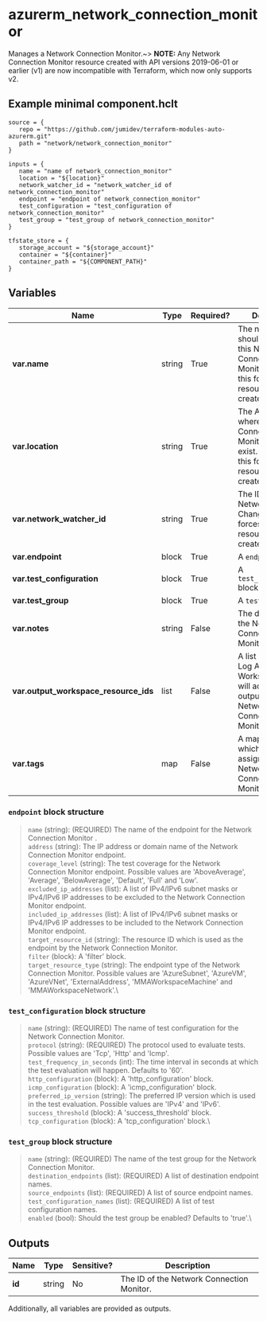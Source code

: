 # azurerm_network_connection_monitor

Manages a Network Connection Monitor.~> **NOTE:** Any Network Connection Monitor resource created with API versions 2019-06-01 or earlier (v1) are now incompatible with Terraform, which now only supports v2.

## Example minimal component.hclt

```hcl
source = {
   repo = "https://github.com/jumidev/terraform-modules-auto-azurerm.git" 
   path = "network/network_connection_monitor" 
}

inputs = {
   name = "name of network_connection_monitor" 
   location = "${location}" 
   network_watcher_id = "network_watcher_id of network_connection_monitor" 
   endpoint = "endpoint of network_connection_monitor" 
   test_configuration = "test_configuration of network_connection_monitor" 
   test_group = "test_group of network_connection_monitor" 
}

tfstate_store = {
   storage_account = "${storage_account}" 
   container = "${container}" 
   container_path = "${COMPONENT_PATH}" 
}

```

## Variables

| Name | Type | Required? |  Description |
| ---- | ---- | --------- |  ----------- |
| **var.name** | string | True | The name which should be used for this Network Connection Monitor. Changing this forces a new resource to be created. | 
| **var.location** | string | True | The Azure Region where the Network Connection Monitor should exist. Changing this forces a new resource to be created. | 
| **var.network_watcher_id** | string | True | The ID of the Network Watcher. Changing this forces a new resource to be created. | 
| **var.endpoint** | block | True | A `endpoint` block. | 
| **var.test_configuration** | block | True | A `test_configuration` block. | 
| **var.test_group** | block | True | A `test_group` block. | 
| **var.notes** | string | False | The description of the Network Connection Monitor. | 
| **var.output_workspace_resource_ids** | list | False | A list of IDs of the Log Analytics Workspace which will accept the output from the Network Connection Monitor. | 
| **var.tags** | map | False | A mapping of tags which should be assigned to the Network Connection Monitor. | 

### `endpoint` block structure

> `name` (string): (REQUIRED) The name of the endpoint for the Network Connection Monitor .\
> `address` (string): The IP address or domain name of the Network Connection Monitor endpoint.\
> `coverage_level` (string): The test coverage for the Network Connection Monitor endpoint. Possible values are 'AboveAverage', 'Average', 'BelowAverage', 'Default', 'Full' and 'Low'.\
> `excluded_ip_addresses` (list): A list of IPv4/IPv6 subnet masks or IPv4/IPv6 IP addresses to be excluded to the Network Connection Monitor endpoint.\
> `included_ip_addresses` (list): A list of IPv4/IPv6 subnet masks or IPv4/IPv6 IP addresses to be included to the Network Connection Monitor endpoint.\
> `target_resource_id` (string): The resource ID which is used as the endpoint by the Network Connection Monitor.\
> `filter` (block): A 'filter' block.\
> `target_resource_type` (string): The endpoint type of the Network Connection Monitor. Possible values are 'AzureSubnet', 'AzureVM', 'AzureVNet', 'ExternalAddress', 'MMAWorkspaceMachine' and 'MMAWorkspaceNetwork'.\

### `test_configuration` block structure

> `name` (string): (REQUIRED) The name of test configuration for the Network Connection Monitor.\
> `protocol` (string): (REQUIRED) The protocol used to evaluate tests. Possible values are 'Tcp', 'Http' and 'Icmp'.\
> `test_frequency_in_seconds` (int): The time interval in seconds at which the test evaluation will happen. Defaults to '60'.\
> `http_configuration` (block): A 'http_configuration' block.\
> `icmp_configuration` (block): A 'icmp_configuration' block.\
> `preferred_ip_version` (string): The preferred IP version which is used in the test evaluation. Possible values are 'IPv4' and 'IPv6'.\
> `success_threshold` (block): A 'success_threshold' block.\
> `tcp_configuration` (block): A 'tcp_configuration' block.\

### `test_group` block structure

> `name` (string): (REQUIRED) The name of the test group for the Network Connection Monitor.\
> `destination_endpoints` (list): (REQUIRED) A list of destination endpoint names.\
> `source_endpoints` (list): (REQUIRED) A list of source endpoint names.\
> `test_configuration_names` (list): (REQUIRED) A list of test configuration names.\
> `enabled` (bool): Should the test group be enabled? Defaults to 'true'.\



## Outputs

| Name | Type | Sensitive? | Description |
| ---- | ---- | --------- | --------- |
| **id** | string | No  | The ID of the Network Connection Monitor. | 

Additionally, all variables are provided as outputs.
